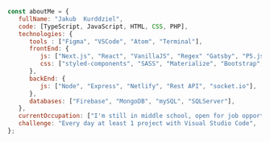 ```javascript
const aboutMe = {
   fullName: "Jakub  Kurddziel",
   code: [TypeScript, JavaScript, HTML, CSS, PHP],
   technologies: {
      tools : ["Figma", "VSCode", "Atom", "Terminal"],
      frontEnd: {
         js: ["Next.js", "React", "VanillaJS", "Regex" "Gatsby", "P5.js", "Chrome Extensions"],
         css: ["styled-components", "SASS", "Materialize", "Bootstrap", "Bulma"]
      },
      backEnd: {
         js: ["Node", "Express", "Netlify", "Rest API", "socket.io"],
      },
      databases: ["Firebase", "MongoDB", "mySQL", "SQLServer"],
   },
   currentOccupation: ["I'm still in middle school, open for job opportunities"],
   challenge: "Every day at least 1 project with Visual Studio Code",
};
```
<!--
**kubo550/kubo550** is a ✨ _special_ ✨ repository because its `README.md` (this file) appears on your GitHub profile.

Here are some ideas to get you started:

- 🔭 I’m currently working on ...
- 🌱 I’m currently learning ...
- 👯 I’m looking to collaborate on ...
- 🤔 I’m looking for help with ...
- 💬 Ask me about ...
- 📫 How to reach me: ...
- 😄 Pronouns: ...
- ⚡ Fun fact: ...
- 💬 Ask me about anything on my private [Messenger](https://www.messenger.com/t/acotamuwas)

-->
